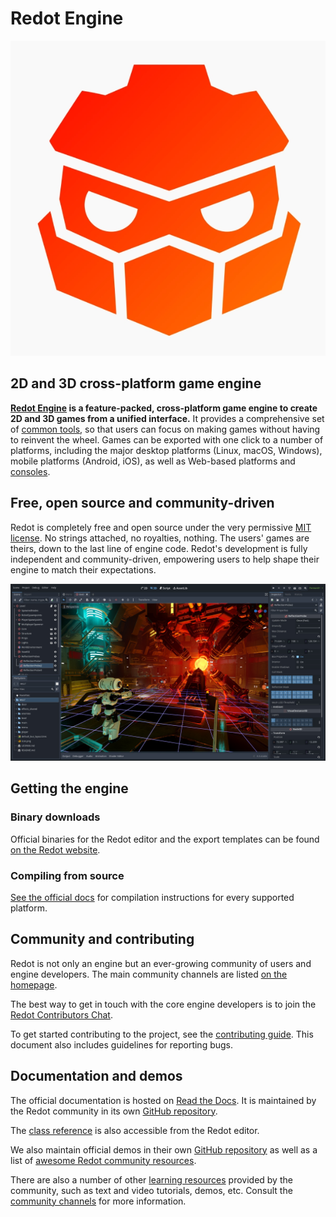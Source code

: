 # Redot Engine

<p align="center">
  <a href="https://Redotengine.org">
    <img src="logo.png" width="800" alt="Redot Engine logo">
  </a>
</p>

## 2D and 3D cross-platform game engine

**[Redot Engine](https://Redotengine.org) is a feature-packed, cross-platform
game engine to create 2D and 3D games from a unified interface.** It provides a
comprehensive set of [common tools](https://Redotengine.org/features), so that
users can focus on making games without having to reinvent the wheel. Games can
be exported with one click to a number of platforms, including the major desktop
platforms (Linux, macOS, Windows), mobile platforms (Android, iOS), as well as
Web-based platforms and [consoles](https://Redotengine.org).

## Free, open source and community-driven

Redot is completely free and open source under the very permissive [MIT license](https://Redotengine.org/license).
No strings attached, no royalties, nothing. The users' games are theirs, down
to the last line of engine code. Redot's development is fully independent and
community-driven, empowering users to help shape their engine to match their
expectations.


![Screenshot of a 3D scene in the Redot Engine editor](https://raw.githubusercontent.com/godotengine/godot-design/master/screenshots/editor_tps_demo_1920x1080.jpg)

## Getting the engine

### Binary downloads

Official binaries for the Redot editor and the export templates can be found
[on the Redot website](https://Redotengine.org/download).

### Compiling from source

[See the official docs](https://Redotengine.org)
for compilation instructions for every supported platform.

## Community and contributing

Redot is not only an engine but an ever-growing community of users and engine
developers. The main community channels are listed [on the homepage](https://Redotengine.org/community).

The best way to get in touch with the core engine developers is to join the
[Redot Contributors Chat]([https://chat.Redotengine.org](https://Redotengine.org)).

To get started contributing to the project, see the [contributing guide](CONTRIBUTING.md).
This document also includes guidelines for reporting bugs.

## Documentation and demos

The official documentation is hosted on [Read the Docs]([https://docs.Redotengine.org](https://Redotengine.org)).
It is maintained by the Redot community in its own [GitHub repository](https://github.com/Redotengine/Redot-docs).

The [class reference](https://docs.Redotengine.org/en/latest/classes/)
is also accessible from the Redot editor.

We also maintain official demos in their own [GitHub repository](https://github.com/Redotengine/Redot-demo-projects)
as well as a list of [awesome Redot community resources](https://github.com/Redotengine/awesome-Redot).

There are also a number of other
[learning resources](https://Redotengine.org)
provided by the community, such as text and video tutorials, demos, etc.
Consult the [community channels](https://Redotengine.org/community)
for more information.
